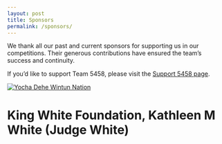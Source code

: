 ```yaml
---
layout: post
title: Sponsors
permalink: /sponsors/
---
```


We thank all our past and current sponsors for supporting us in our competitions. Their generous contributions have ensured the team’s success and continuity.

If you’d like to support Team 5458, please visit the [Support 5458 page](/support/).

[![Yocha Dehe Wintun Nation]({{site.baseurl}}/images/sponsors/yocha-dehe.jpg)](http://www.yochadehe.org/)

# King White Foundation, Kathleen M White (Judge White)